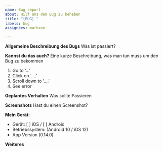 ```yaml
---
name: Bug report
about: Hilf uns den Bug zu beheben
title: "[BUG] "
labels: bug
assignees: markxoe

---
```


**Allgemeine Beschreibung des Bugs**
Was ist passiert?

**Kannst du das auch?**
Eine kurze Beschreibung, was man tun muss um den Bug zu bekommen
1. Go to '...'
2. Click on '....'
3. Scroll down to '....'
4. See error

**Geplantes Verhalten**
Was sollte Passieren

**Screenshots**
Hast du einen Screenshot?

**Mein Gerät:**
 - Gerät: [ ] iOS / [ ] Android
 - Betriebssystem: (Android 10 / iOS 12)
 - App Version (0.14.0)

**Weiteres**
